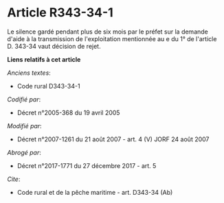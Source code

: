 # Article R343-34-1

Le silence gardé pendant plus de six mois par le préfet sur la demande d'aide à la transmission de l'exploitation mentionnée
au e du 1° de l'article D. 343-34 vaut décision de rejet.

**Liens relatifs à cet article**

_Anciens textes_:

  - Code rural D343-34-1

_Codifié par_:

  - Décret n°2005-368 du 19 avril 2005

_Modifié par_:

  - Décret n°2007-1261 du 21 août 2007 - art. 4 (V) JORF 24 août 2007

_Abrogé par_:

  - Décret n°2017-1771 du 27 décembre 2017 - art. 5

_Cite_:

  - Code rural et de la pêche maritime - art. D343-34 (Ab)
